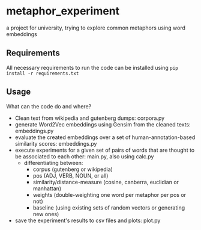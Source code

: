# metaphor_experiment
a project for university, trying to explore common metaphors using word embeddings

## Requirements
All necessary requirements to run the code can be installed using 
```pip install -r requirements.txt```

## Usage
What can the code do and where?
- Clean text from wikipedia and gutenberg dumps: corpora.py
- generate Word2Vec embeddings using Gensim from the cleaned texts: embeddings.py
- evaluate the created embeddings over a set of human-annotation-based similarity scores: embeddings.py
- execute experiments for a given set of pairs of words that are thought to be associated to each other: main.py, also using calc.py
  - differentiating between:
    - corpus (gutenberg or wikipedia)
    - pos (ADJ, VERB, NOUN, or all)
    - similarity/distance-measure (cosine, canberra, euclidian or manhattan)
    - weights (double-weighting one word per metaphor per pos or not)
    - baseline (using existing sets of random vectors or generating new ones)
- save the experiment's results to csv files and plots: plot.py 

